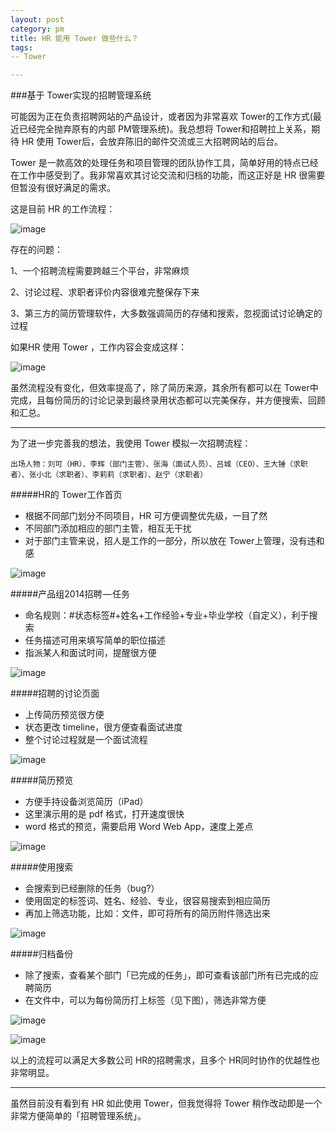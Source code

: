 ```yaml
---
layout: post
category: pm
title: HR 能用 Tower 做些什么？
tags:
-- Tower

---
```


###基于 Tower实现的招聘管理系统

可能因为正在负责招聘网站的产品设计，或者因为非常喜欢 Tower的工作方式(最近已经完全抛弃原有的内部 PM管理系统)。我总想将 Tower和招聘拉上关系，期待 HR 使用 Tower后，会放弃陈旧的邮件交流或三大招聘网站的后台。

Tower 是一款高效的处理任务和项目管理的团队协作工具，简单好用的特点已经在工作中感受到了。我非常喜欢其讨论交流和归档的功能，而这正好是 HR 很需要但暂没有很好满足的需求。

这是目前 HR 的工作流程：

![image](https://d262ilb51hltx0.cloudfront.net/max/1400/1*il6eDBj6NN3sla7xgvxpOA.jpeg)

存在的问题：

1、一个招聘流程需要跨越三个平台，非常麻烦

2、讨论过程、求职者评价内容很难完整保存下来

3、第三方的简历管理软件，大多数强调简历的存储和搜索，忽视面试讨论确定的过程

如果HR 使用 Tower ，工作内容会变成这样：

![image](https://d262ilb51hltx0.cloudfront.net/max/1400/1*MXRS6CWhaYmfQXQOOS31vA.jpeg)

虽然流程没有变化，但效率提高了，除了简历来源，其余所有都可以在 Tower中完成，且每份简历的讨论记录到最终录用状态都可以完美保存，并方便搜索、回顾和汇总。

---

为了进一步完善我的想法，我使用 Tower 模拟一次招聘流程：

	出场人物：刘可（HR）、李辉（部门主管）、张海（面试人员）、吕城（CEO）、王大锤（求职者）、张小北（求职者）、李莉莉（求职者）、赵宁（求职者）
	
#####HR的 Tower工作首页

* 根据不同部门划分不同项目，HR 可方便调整优先级，一目了然
* 不同部门添加相应的部门主管，相互无干扰
* 对于部门主管来说，招人是工作的一部分，所以放在 Tower上管理，没有违和感

![image](https://d262ilb51hltx0.cloudfront.net/max/1017/1*4zxKuAQmgQA7DzX1tZkrHQ.png)

#####产品组2014招聘 — 任务

* 命名规则：#状态标签#+姓名+工作经验+专业+毕业学校（自定义），利于搜索
* 任务描述可用来填写简单的职位描述
* 指派某人和面试时间，提醒很方便

![image](https://d262ilb51hltx0.cloudfront.net/max/800/1*ogcuFvDeP-aiUqB1zrUUjw.png)

#####招聘的讨论页面

* 上传简历预览很方便
* 状态更改 timeline，很方便查看面试进度
* 整个讨论过程就是一个面试流程

![image](https://d262ilb51hltx0.cloudfront.net/max/700/1*j0ifRC_Q_LJ-0krdqxsyOw.jpeg)

#####简历预览

* 方便手持设备浏览简历（iPad）
* 这里演示用的是 pdf 格式，打开速度很快
* word 格式的预览，需要启用 Word Web App，速度上差点

![image](https://d262ilb51hltx0.cloudfront.net/max/1031/1*l2J_SbNOaFCdS9IlGm0spw.png)

#####使用搜索

* 会搜索到已经删除的任务（bug?）
* 使用固定的标签词、姓名、经验、专业，很容易搜索到相应简历
* 再加上筛选功能，比如：文件，即可将所有的简历附件筛选出来

![image](https://d262ilb51hltx0.cloudfront.net/max/1002/1*pD0UNtLvU1cBp37j8QjPyA.png)

#####归档备份

* 除了搜索，查看某个部门「已完成的任务」，即可查看该部门所有已完成的应聘简历
* 在文件中，可以为每份简历打上标签（见下图），筛选非常方便

![image](https://d262ilb51hltx0.cloudfront.net/max/931/1*571VYAFRaZFjCNW8YseX9g.png)

![image](https://d262ilb51hltx0.cloudfront.net/max/800/1*3_62zYrZOsQ97k1t1DipsA.png)

以上的流程可以满足大多数公司 HR的招聘需求，且多个 HR同时协作的优越性也非常明显。

---
虽然目前没有看到有 HR 如此使用 Tower，但我觉得将 Tower 稍作改动即是一个非常方便简单的「招聘管理系统」。

